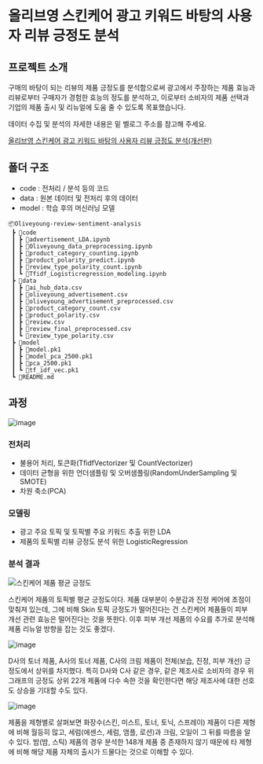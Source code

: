 # 올리브영 스킨케어 광고 키워드 바탕의 사용자 리뷰 긍정도 분석


## 프로젝트 소개
구매의 바탕이 되는 리뷰의 제품 긍정도를 분석함으로써 광고에서 주장하는 제품 효능과 리뷰로부터 구매자가 경험한 효능의 정도를 분석하고, 이로부터 소비자의 제품 선택과 기업의 제품 출시 및 리뉴얼에 도움 줄 수 있도록 목표했습니다.

데이터 수집 및 분석의 자세한 내용은 밑 벨로그 주소를 참고해 주세요.

[올리브영 스킨케어 광고 키워드 바탕의 사용자 리뷰 긍정도 분석(개선판)](https://velog.io/@_chaerry_/%EC%98%AC%EB%A6%AC%EB%B8%8C%EC%98%81-%EC%8A%A4%ED%82%A8%EC%BC%80%EC%96%B4-%EA%B4%91%EA%B3%A0-%ED%82%A4%EC%9B%8C%EB%93%9C-%EB%B0%94%ED%83%95%EC%9D%98-%EC%82%AC%EC%9A%A9%EC%9E%90-%EB%A6%AC%EB%B7%B0-%EA%B8%8D%EC%A0%95%EB%8F%84-%EB%B6%84%EC%84%9D%EA%B0%9C%EC%84%A0%ED%8E%B8)


## 폴더 구조
- code : 전처리 / 분석 등의 코드
- data : 원본 데이터 및 전처리 후의 데이터
- model : 학습 후의 머신러닝 모델
```
📦Oliveyoung-review-sentiment-analysis
 ┣ 📂code
 ┃ ┣ 📜advertisement_LDA.ipynb
 ┃ ┣ 📜Oliveyoung_data_preprocessing.ipynb
 ┃ ┣ 📜product_category_counting.ipynb
 ┃ ┣ 📜product_polarity_predict.ipynb
 ┃ ┣ 📜review_type_polarity_count.ipynb
 ┃ ┗ 📜Tfidf_Logisticregression_modeling.ipynb
 ┣ 📂data
 ┃ ┣ 📜ai_hub_data.csv
 ┃ ┣ 📜oliveyoung_advertisement.csv
 ┃ ┣ 📜oliveyoung_advertisement_preprocessed.csv
 ┃ ┣ 📜product_category_count.csv
 ┃ ┣ 📜product_polarity.csv
 ┃ ┣ 📜review.csv
 ┃ ┣ 📜review_final_preprocessed.csv
 ┃ ┗ 📜review_type_polarity.csv
 ┣ 📂model
 ┃ ┣ 📜model.pk1
 ┃ ┣ 📜model_pca_2500.pk1
 ┃ ┣ 📜pca_2500.pk1
 ┃ ┗ 📜tf_idf_vec.pk1
 ┗ 📜README.md
```

## 과정
![image](https://github.com/user-attachments/assets/646af138-448f-461d-ba26-721fb56c7bbb)
### 전처리
- 불용어 처리, 토큰화(TfidfVectorizer 및 CountVectorizer)
- 데이터 균형을 위한 언더샘플링 및 오버샘플링(RandomUnderSampling 및 SMOTE)
- 차원 축소(PCA)

### 모델링
- 광고 주요 토픽 및 토픽별 주요 키워드 추출 위한 LDA
- 제품의 토픽별 리뷰 긍정도 분석 위한 LogisticRegression

### 분석 결과
![스킨케어 제품 평균 긍정도](https://github.com/user-attachments/assets/ead1632e-1c3f-42d3-9e92-06fca5a8bbcb)

스킨케어 제품의 토픽별 평균 긍정도이다. 제품 대부분이 수분감과 진정 케어에 초점이 맞춰져 있는데, 그에 비해 Skin 토픽 긍정도가 떨어진다는 건 스킨케어 제품들이 피부 개선 관련 효능은 떨어진다는 것을 뜻한다. 이후 피부 개선 제품의 수요를 추가로 분석해 제품 리뉴얼 방향을 잡는 것도 좋겠다.

![image](https://github.com/user-attachments/assets/49c47358-20c2-4f8a-b2f4-eb6550d15277)

D사의 토너 제품, A사의 토너 제품, C사의 크림 제품이 전체(보습, 진정, 피부 개선) 긍정도에서 상위를 차지했다. 특히 D사와 C사 같은 경우, 같은 제조사로 소비자의 경우 위 그래프의 긍정도 상위 22개 제품에 다수 속한 것을 확인한다면 해당 제조사에 대한 선호도 상승을 기대할 수도 있다. 

![image](https://github.com/user-attachments/assets/e799329c-fbe8-43b2-9034-1070d1705574)

제품을 제형별로 살펴보면 화장수(스킨, 미스트, 토너, 토닉, 스프레이) 제품이 다른 제형에 비해 월등히 많고, 세럼(에센스, 세럼, 앰플, 로션)과 크림, 오일이 그 뒤를 따름을 알 수 있다. 밤(밤, 스틱) 제품의 경우 분석한 148개 제품 중 존재하지 않기 때문에 타 제형에 비해 해당 제품 자체의 출시가 드물다는 것으로 이해할 수 있다.
